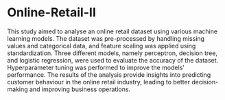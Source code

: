 # Online-Retail-II
This study aimed to analyse an online retail dataset using various machine learning models. The dataset was pre-processed by handling missing values and categorical data, and feature scaling was applied using standardization. Three different models, namely perceptron, decision tree, and logistic regression, were used to evaluate the accuracy of the dataset. Hyperparameter tuning was performed to improve the models' performance. The results of the analysis provide insights into predicting customer behaviour in the online retail industry, leading to better decision-making and improving business operations.
